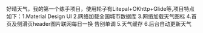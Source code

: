 
好晴天气，我的第一个练手项目，使用轮子有Litepal+OKhttp+Glide等,项目特点如下：1.Material Design UI 2.网络加载全国城市数据库 3.网络加载天气图标 4.首页及侧滑页header图片联网每日一换 告别单调 5.天气缓存 6.后台自动更新天气
